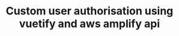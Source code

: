 ---
title: Custom user authorisation using vuetify and aws amplify api
description: 'In this video we will discuss about how to add custom user authentication to our Vue.js application using vuetify and aws amplify api. In this video tutorial we will first customise our signup page with your custom design and the proceed with other other pages like login, confirmSingup and forgot password pages. Once we are done with our UI customisation we will go head and add amplify api to your code so that our UI can start talking to our backend which is aws cognito service.'
banner: './banner.png'
authorIds:
  - jagadish-allakanti
href: https://www.youtube.com/watch?v=qJF5i-rlJxU&t=22s
platforms:
  - vue
categories:
  - Authentication
---